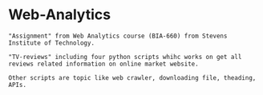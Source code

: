 # Web-Analytics
    "Assignment" from Web Analytics course (BIA-660) from Stevens Institute of Technology.
    
    "TV-reviews" including four python scripts whihc works on get all reviews related information on online market website.
    
    Other scripts are topic like web crawler, downloading file, theading, APIs.
